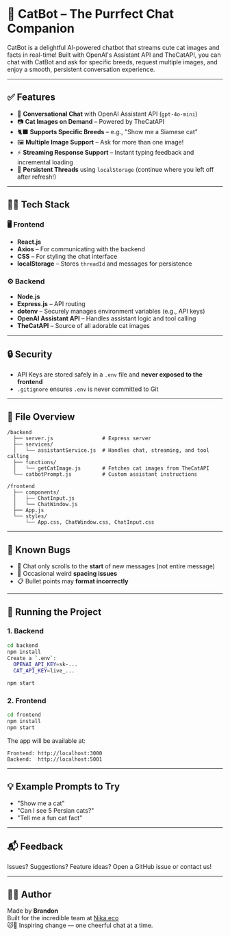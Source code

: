 # 🐾 CatBot – The Purrfect Chat Companion

CatBot is a delightful AI-powered chatbot that streams cute cat images and facts in real-time! Built with OpenAI's Assistant API and TheCatAPI, you can chat with CatBot and ask for specific breeds, request multiple images, and enjoy a smooth, persistent conversation experience.

---

## ✅ Features

- 💬 **Conversational Chat** with OpenAI Assistant API (`gpt-4o-mini`)
- 📷 **Cat Images on Demand** – Powered by TheCatAPI
- 🐈‍⬛ **Supports Specific Breeds** – e.g., "Show me a Siamese cat"
- 🖼️ **Multiple Image Support** – Ask for more than one image!
- ⚡ **Streaming Response Support** – Instant typing feedback and incremental loading
- 💾 **Persistent Threads** using `localStorage` (continue where you left off after refresh!)

---

## 🧑‍💻 Tech Stack

### 🖥️ Frontend

- **React.js**
- **Axios** – For communicating with the backend
- **CSS** – For styling the chat interface
- **localStorage** – Stores `threadId` and messages for persistence

### ⚙️ Backend

- **Node.js**
- **Express.js** – API routing
- **dotenv** – Securely manages environment variables (e.g., API keys)
- **OpenAI Assistant API** – Handles assistant logic and tool calling
- **TheCatAPI** – Source of all adorable cat images

---

## 🔒 Security

- API Keys are stored safely in a `.env` file and **never exposed to the frontend**
- `.gitignore` ensures `.env` is never committed to Git

---

## 📂 File Overview

```
/backend
  ├── server.js                # Express server
  ├── services/
  │   └── assistantService.js  # Handles chat, streaming, and tool calling
  ├── functions/
  │   └── getCatImage.js       # Fetches cat images from TheCatAPI
  └── catbotPrompt.js          # Custom assistant instructions

/frontend
  ├── components/
  │   ├── ChatInput.js
  │   └── ChatWindow.js
  ├── App.js
  └── styles/
      └── App.css, ChatWindow.css, ChatInput.css
```

---

## 🐞 Known Bugs

- 🔄 Chat only scrolls to the **start** of new messages (not entire message)
- 🧱 Occasional weird **spacing issues**
- 📋 Bullet points may **format incorrectly**

---

## 🚀 Running the Project

### 1. Backend

```bash
cd backend
npm install
Create a `.env`:
  OPENAI_API_KEY=sk-...
  CAT_API_KEY=live_...

npm start

```

### 2. Frontend

```bash
cd frontend
npm install
npm start
```

The app will be available at:

```
Frontend: http://localhost:3000
Backend:  http://localhost:5001
```

---

## 💡 Example Prompts to Try

- "Show me a cat"
- "Can I see 5 Persian cats?"
- "Tell me a fun cat fact"

---

## 📬 Feedback

Issues? Suggestions? Feature ideas? Open a GitHub issue or contact us!

---

## 👨‍💻 Author

Made by **Brandon**  
Built for the incredible team at [Nika.eco](https://www.nikaplanet.com/carbon)  
🐱🌿 Inspiring change — one cheerful chat at a time.
